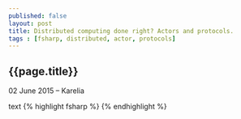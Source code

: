 ```yaml
---
published: false
layout: post
title: Distributed computing done right? Actors and protocols.
tags : [fsharp, distributed, actor, protocols]
---
```


## {{page.title}}


<p class="meta">02 June 2015 &#8211; Karelia</p>

text
{% highlight fsharp %}
{% endhighlight %}

